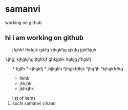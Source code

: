 # samanvi
working on github
## hi i am working on github
<ol>jfghkf
fhdgjk gjkfg kjhgkfjg jgkjfg jghfkjgh</ol>
1.jhgj
kjhgkjhg
jfghkjf
ghkjghk
hgkjg
jfhgkfj
<ol>* fgjfh
* kjhgkfj
* jhjkgkh
*jhgjkfdhjk *jhgfjh *kjhgkfdhg

* hkhk
* jhkjhk
* jkhkjhk</ol>
<ol>list of items<li>suchi samanvi vihaan</li></ol>

